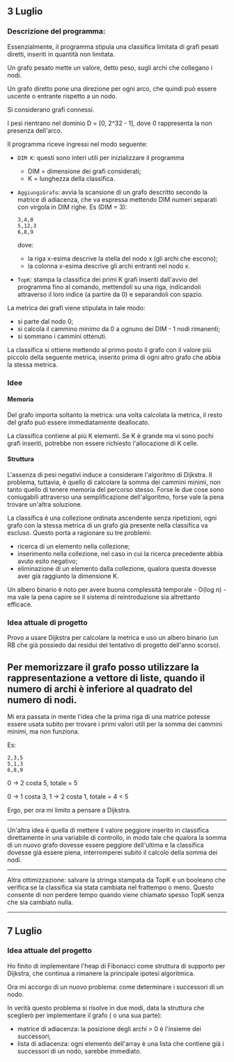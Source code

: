 ## 3 Luglio

### Descrizione del programma:

Essenzialmente, il programma stipula una classifica limitata di grafi pesati diretti, inseriti in quantità
non limitata.

Un grafo pesato mette un valore, detto peso, sugli archi che collegano i nodi.

Un grafo diretto pone una direzione per ogni arco, che quindi può essere uscente o entrante rispetto a un 
nodo.

Si considerano grafi connessi.

I pesi rientrano nel dominio D = [0, 2^32 - 1], dove 0 rappresenta la non presenza dell'arco.

Il programma riceve ingressi nel modo seguente:

- `DIM K`: questi sono interi utili per inizializzare il programma
  - DIM = dimensione dei grafi considerati;
  - K = lunghezza della classifica.
- `AggiungiGrafo`: avvia la scansione di un grafo descritto secondo la matrice di adiacenza, che va espressa mettendo
  DIM numeri separati con virgola in DIM righe. Es (DIM = 3):

      3,4,0
      5,12,3
      6,8,9

  dove:
  - la riga x-esima descrive la stella del nodo x (gli archi che escono);
  - la colonna x-esima descrive gli archi entranti nel nodo x.

- `TopK`: stampa la classifica dei primi K grafi inseriti dall'avvio del programma fino al comando, mettendoli su una
  riga, indicandoli attraverso il loro indice (a partire da 0) e separandoli con spazio.

La metrica dei grafi viene stipulata in tale modo:

- si parte dal nodo 0;
- si calcola il cammino minimo da 0 a ognuno dei DIM - 1 nodi rimanenti;
- si sommano i cammini ottenuti.

La classifica si ottiene mettendo al primo posto il grafo con il valore più piccolo della seguente metrica,
inserito prima di ogni altro grafo che abbia la stessa metrica.

### Idee

#### Memoria

Del grafo importa soltanto la metrica: una volta calcolata la metrica, il resto del grafo può
essere immediatamente deallocato.

La classifica contiene al più K elementi. Se K è grande ma vi sono pochi grafi inseriti, potrebbe non
essere richiesto l'allocazione di K celle.

#### Struttura

L'assenza di pesi negativi induce a considerare l'algoritmo di Dijkstra. Il problema, tuttavia, è quello
di calcolare la somma dei cammini minimi, non tanto quello di tenere memoria del percorso stesso.
Forse le due cose sono coniugabili attraverso una semplificazione dell'algoritmo, forse vale la pena trovare
un'altra soluzione.

La classifica è una collezione ordinata ascendente senza ripetizioni, ogni grafo con la stessa metrica di
un grafo già presente nella classifica va escluso. Questo porta a ragionare su tre problemi:

- ricerca di un elemento nella collezione;
- inserimento nella collezione, nel caso in cui la ricerca precedente abbia avuto esito negativo;
- eliminazione di un elemento dalla collezione, qualora questa dovesse aver già raggiunto la dimensione K.

Un albero binario è noto per avere buona complessità temporale - O(log n) - ma vale la pena capire se il sistema di
reintroduzione sia altrettanto efficace.

### Idea attuale di progetto

Provo a usare Dijkstra per calcolare la metrica e uso un albero binario (un RB che già possiedo dai residui del
tentativo di progetto dell'anno scorso).

Per memorizzare il grafo posso utilizzare la rappresentazione a vettore di liste, quando il numero di archi è inferiore
al quadrato del numero di nodi.
---
Mi era passata in mente l'idea che la prima riga di una matrice potesse essere usata subito per trovare i primi valori
utili per la somma dei cammini minimi, ma non funziona.

Es:

    2,3,5
    5,1,3
    6,8,9

0 -> 2 costa 5, totale = 5

0 -> 1 costa 3, 1 -> 2 costa 1, totale = 4 < 5

Ergo, per ora mi limito a pensare a Dijkstra.

---

Un'altra idea è quella di mettere il valore peggiore inserito in classifica direttamente in una variabile di controllo,
in modo tale che qualora la somma di un nuovo grafo dovesse essere peggiore dell'ultima e la classifica dovesse già
essere piena, interromperei subito il calcolo della somma dei nodi.

---

Altra ottimizzazione: salvare la stringa stampata da TopK e un booleano che verifica se la classifica sia stata cambiata
nel frattempo o meno. Questo consente di non perdere tempo quando viene chiamato spesso TopK senza che sia cambiato
nulla.

---

## 7 Luglio

### Idea attuale del progetto

Ho finito di implementare l'heap di Fibonacci come struttura di supporto per Dijkstra, che continua a rimanere la
principale ipotesi algoritmica.

Ora mi accorgo di un nuovo problema: come determinare i successori di un nodo.

In verità questo problema si risolve in due modi, data la struttura che sceglierò per implementare il grafo ( o una sua
parte):

- matrice di adiacenza: la posizione degli archi > 0 è l'insieme dei successori;
- lista di adiacenza: ogni elemento dell'array è una lista che contiene già i successori di un nodo, sarebbe immediato.

